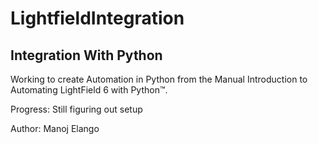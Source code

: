 # LightfieldIntegration

## Integration With Python

Working to create Automation in Python from the Manual Introduction to Automating LightField 6 
with Python™.

Progress:
Still figuring out setup


Author:
Manoj Elango
